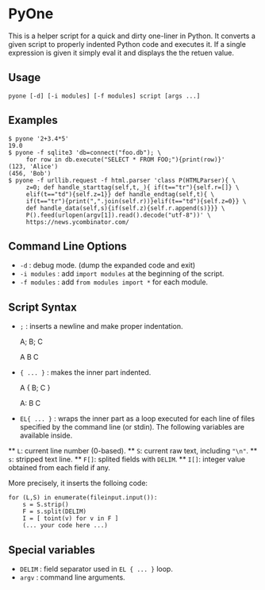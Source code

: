 # PyOne

This is a helper script for a quick and dirty one-liner in Python.
It converts a given script to properly indented Python code
and executes it. If a single expression is given it simply
eval it and displays the the retuen value.

## Usage

    pyone [-d] [-i modules] [-f modules] script [args ...]

## Examples

    $ pyone '2+3.4*5'
    19.0
    $ pyone -f sqlite3 'db=connect("foo.db"); \
         for row in db.execute("SELECT * FROM FOO;"){print(row)}'
    (123, 'Alice')
    (456, 'Bob')
    $ pyone -f urllib.request -f html.parser 'class P(HTMLParser){ \
         z=0; def handle_starttag(self,t,_){ if(t=="tr"){self.r=[]} \
         elif(t=="td"){self.z=1}} def handle_endtag(self,t){ \
         if(t=="tr"){print(",".join(self.r))}elif(t=="td"){self.z=0}} \
         def handle_data(self,s){if(self.z){self.r.append(s)}}} \
         P().feed(urlopen(argv[1]).read().decode("utf-8"))' \
         https://news.ycombinator.com/

## Command Line Options

 * `-d`         : debug mode. (dump the expanded code and exit)
 * `-i modules` : add `import modules` at the beginning of the script.
 * `-f modules` : add `from modules import *` for each module.

## Script Syntax

 * `;`          : inserts a newline and make proper indentation.

    A; B; C
   
    A
    B
    C

 * `{ ... }`    : makes the inner part indented.
 
    A { B; C }

    A:
        B
        C

 * `EL{ ... }`  : wraps the inner part as a loop executed for each line
                 of files specified by the command line (or stdin).
                 The following variables are available inside.

 ** `L`:   current line number (0-based).
 ** `S`:   current raw text, including `"\n"`.
 ** `s`:   stripped text line.
 ** `F[]`: splited fields with `DELIM`.
 ** `I[]`: integer value obtained from each field if any.

  More precisely, it inserts the folloing code:

    for (L,S) in enumerate(fileinput.input()):
        s = S.strip()
        F = s.split(DELIM)
        I = [ toint(v) for v in F ]
        (... your code here ...)

## Special variables

 * `DELIM` : field separator used in `EL { ... }` loop.
 * `argv`  : command line arguments.

